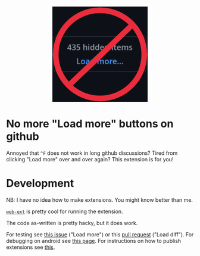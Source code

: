 <p align="center"><img src="icons/icon.png" alt="icon"></p>

# No more "Load more" buttons on github

Annoyed that `^F` does not work in long github discussions?
Tired from clicking "Load more" over and over again?
This extension is for you!

# Development

NB: I have no idea how to make extensions. You might know better than me. 

[`web-ext`](https://github.com/mozilla/web-ext) is pretty cool for running the extension.

The code as-written is pretty hacky, but it does work.

For testing see [this issue](https://github.com/rust-lang/rust/issues/35121#issuecomment-243008208) ("Load more") or this [pull request](https://github.com/rust-lang/rust/pull/111503/files#diff-b12d31237d3790cfe414f072d2ac7ed12906ccbc95f01b7454c72ebab5001421) ("Load diff"). For debugging on android see [this page](https://extensionworkshop.com/documentation/develop/developing-extensions-for-firefox-for-android/). For instructions on how to publish extensions see [this](https://extensionworkshop.com/documentation/publish/submitting-an-add-on/).
